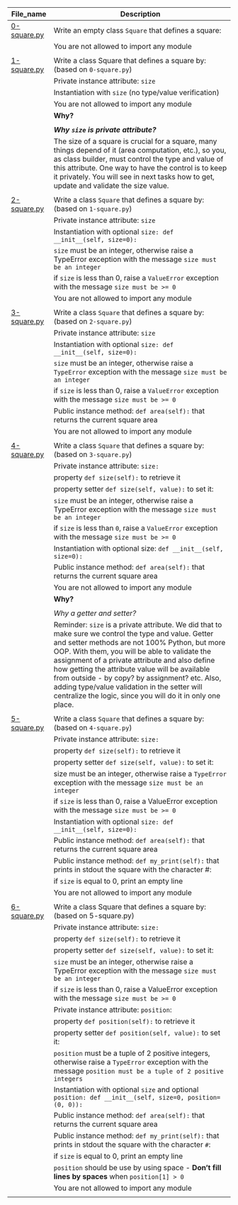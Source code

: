 File_name | Description
--- | ---
[0-square.py](0-square.py) |  Write an empty class `Square` that defines a square:
||  You are not allowed to import any module
|| 
[1-square.py](1-square.py) | Write a class Square that defines a square by: (based on `0-square.py`)
||  Private instance attribute: `size`
|| Instantiation with `size` (no type/value verification)
|| You are not allowed to import any module
|| **Why?**
|| 
|| ***Why `size` is private attribute?***
|| The size of a square is crucial for a square, many things depend of it (area computation, etc.), so you, as class builder, must control the type and value of this attribute. One way to have the control is to keep it privately. You will see in next tasks how to get, update and validate the size value.
|| 
[2-square.py](2-square.py) |  Write a class `Square` that defines a square by: (based on `1-square.py`)
||  Private instance attribute: `size`
|| Instantiation with optional `size: def __init__(self, size=0):`
|| `size` must be an integer, otherwise raise a TypeError exception with the message `size must be an integer`
|| if `size` is less than 0, raise a `ValueError` exception with the message `size must be >= 0`
|| You are not allowed to import any module
|| 
[3-square.py](3-square.py) | Write a class `Square` that defines a square by: (based on `2-square.py`)
||  Private instance attribute: `size`
|| Instantiation with optional `size: def __init__(self, size=0):`
|| `size` must be an integer, otherwise raise a `TypeError` exception with the message `size must be an integer`
|| if `size` is less than 0, raise a `ValueError` exception with the message `size must be >= 0`
|| Public instance method: `def area(self):` that returns the current square area
|| You are not allowed to import any module
|| 
[4-square.py](4-square.py) |  Write a class `Square` that defines a square by: (based on `3-square.py`)
||  Private instance attribute: `size:`
|| property `def size(self):` to retrieve it
|| property setter `def size(self, value):` to set it:
|| `size` must be an integer, otherwise raise a TypeError exception with the message `size must be an integer`
|| if `size` is less than `0`, raise a `ValueError` exception with the message `size must be >= 0`
|| Instantiation with optional size: `def __init__(self, size=0):`
|| Public instance method: `def area(self):` that returns the current square area
|| You are not allowed to import any module
|| **Why?**
|| 
|| *Why a getter and setter?*
|| Reminder: `size` is a private attribute. We did that to make sure we control the type and value. Getter and setter methods are not 100% Python, but more OOP. With them, you will be able to validate the assignment of a private attribute and also define how getting the attribute value will be available from outside - by copy? by assignment? etc. Also, adding type/value validation in the setter will centralize the logic, since you will do it in only one place.
|| 
[5-square.py](5-square.py) |  Write a class `Square` that defines a square by: (based on `4-square.py`)
||  Private instance attribute: `size:`
|| property `def size(self):` to retrieve it
|| property setter `def size(self, value):` to set it:
|| size must be an integer, otherwise raise a `TypeError` exception with the message `size must be an integer`
|| if `size` is less than 0, raise a ValueError exception with the message `size must be >= 0`
|| Instantiation with optional `size: def __init__(self, size=0):`
|| Public instance method: `def area(self):` that returns the current square area
|| Public instance method: `def my_print(self):` that prints in stdout the square with the character #:
|| if `size` is equal to 0, print an empty line
|| You are not allowed to import any module
|| 
[6-square.py](6-square.py) | Write a class Square that defines a square by: (based on 5-square.py)
|| Private instance attribute: `size:`
|| property `def size(self):` to retrieve it
|| property setter `def size(self, value):` to set it:
|| `size` must be an integer, otherwise raise a TypeError exception with the message `size must be an integer`
|| if `size` is less than 0, raise a ValueError exception with the message `size must be >= 0`
|| Private instance attribute: `position`:
|| property `def position(self):` to retrieve it
|| property setter `def position(self, value):` to set it:
|| `position` must be a tuple of 2 positive integers, otherwise raise a `TypeError` exception with the message `position must be a tuple of 2 positive integers`
|| Instantiation with optional `size` and optional `position: def __init__(self, size=0, position=(0, 0)):`
|| Public instance method: `def area(self):` that returns the current square area
|| Public instance method: `def my_print(self):` that prints in stdout the square with the character `#`:
|| if `size` is equal to 0, print an empty line
|| `position` should be use by using space - **Don’t fill lines by spaces** when `position[1] > 0`
|| You are not allowed to import any module
|| 
